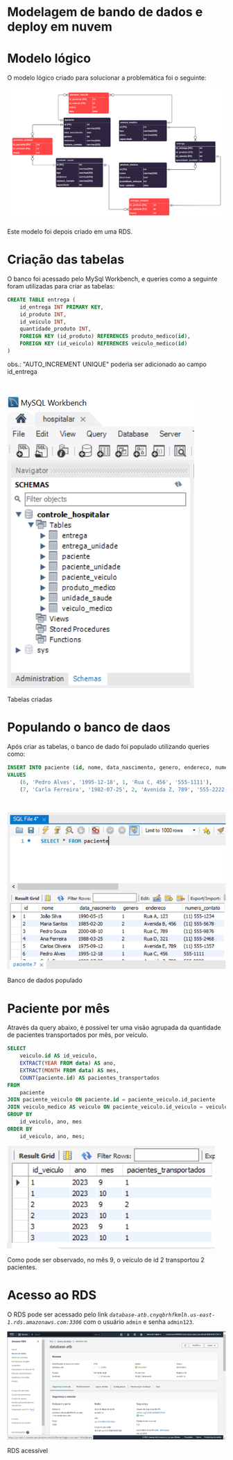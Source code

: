 # Modelagem de bando de dados e deploy em nuvem
# Modelo lógico
O modelo lógico criado para solucionar a problemática foi o seguinte:

![Modelo Logico Bando de Dados](./images/modelo_logico.png) 

Este modelo foi depois criado em uma RDS.

# Criação das tabelas
O banco foi acessado pelo MySql Workbench, e queries como a seguinte foram utilizadas para criar as tabelas:
```sql
CREATE TABLE entrega (
    id_entrega INT PRIMARY KEY,
    id_produto INT,
    id_veiculo INT,
    quantidade_produto INT,
    FOREIGN KEY (id_produto) REFERENCES produto_medico(id),
    FOREIGN KEY (id_veiculo) REFERENCES veiculo_medico(id)
)
```
obs.:  "AUTO_INCREMENT UNIQUE" poderia ser adicionado ao campo id_entrega

<br>

![Tabelas Criadas](./images/tabelas.png)

Tabelas criadas

# Populando o banco de daos

Após criar as tabelas, o banco de dado foi populado utilizando queries como:

```sql
INSERT INTO paciente (id, nome, data_nascimento, genero, endereco, numero_contato)
VALUES
    (6, 'Pedro Alves', '1995-12-18', 1, 'Rua C, 456', '555-1111'),
    (7, 'Carla Ferreira', '1982-07-25', 2, 'Avenida Z, 789', '555-2222');
```
<br>

![Alt text](./images/populado.png)

Banco de dados populado


# Paciente por mês
Através da query abaixo, é possível ter uma visão agrupada da quantidade de pacientes transportados por mês, por veículo.

```sql
SELECT
    veiculo.id AS id_veiculo,
    EXTRACT(YEAR FROM data) AS ano,
    EXTRACT(MONTH FROM data) AS mes,
    COUNT(paciente.id) AS pacientes_transportados
FROM
    paciente
JOIN paciente_veiculo ON paciente.id = paciente_veiculo.id_paciente
JOIN veiculo_medico AS veiculo ON paciente_veiculo.id_veiculo = veiculo.id
GROUP BY
    id_veiculo, ano, mes
ORDER BY
    id_veiculo, ano, mes;
```

![Retorno da Query](./images/retorno.png)

Como pode ser observado, no mês 9, o veículo de id 2 transportou 2 pacientes.

# Acesso ao RDS

O RDS pode ser acessado pelo link *`database-atb.cnyqbrhfkmlh.us-east-1.rds.amazonaws.com:3306`* com o usuário `admin` e senha `admin123`.

![RDS Acessível](./images/rds.png)

RDS acessível
